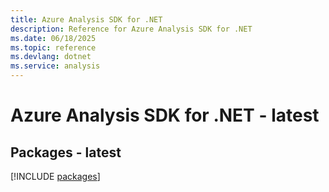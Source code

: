 ```yaml
---
title: Azure Analysis SDK for .NET
description: Reference for Azure Analysis SDK for .NET
ms.date: 06/18/2025
ms.topic: reference
ms.devlang: dotnet
ms.service: analysis
---
```

# Azure Analysis SDK for .NET - latest
## Packages - latest
[!INCLUDE [packages](analysis-index.md)]